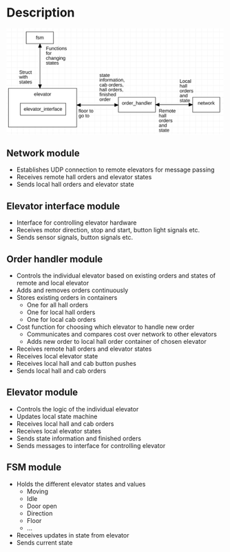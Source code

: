 # Description

![Modules and interface](flowchart.png)

## Network module
* Establishes UDP connection to remote elevators for message passing
* Receives remote hall orders and elevator states
* Sends local hall orders and elevator state

## Elevator interface module
* Interface for controlling elevator hardware
* Receives motor direction, stop and start, button light signals etc.
* Sends sensor signals, button signals etc.

## Order handler module
* Controls the individual elevator based on existing orders and states of remote and local elevator
* Adds and removes orders continuously
* Stores existing orders in containers
  * One for all hall orders
  * One for local hall orders
  * One for local cab orders
* Cost function for choosing which elevator to handle new order
  * Communicates and compares cost over network to other elevators
  * Adds new order to local hall order container of chosen elevator
* Receives remote hall orders and elevator states
* Receives local elevator state
* Receives local hall and cab button pushes
* Sends local hall and cab orders

## Elevator module
* Controls the logic of the individual elevator
* Updates local state machine
* Receives local hall and cab orders
* Receives local elevator states
* Sends state information and finished orders
* Sends messages to interface for controlling elevator


## FSM module
* Holds the different elevator states and values
  * Moving
  * Idle
  * Door open
  * Direction
  * Floor
  * ...
* Receives updates in state from elevator
* Sends current state
